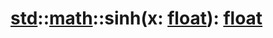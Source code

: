 # [std](/libs/std/)::[math](/libs/std/math/)::sinh(x:&nbsp;[float](/libs/std/core/type.float.md)):&nbsp;[float](/libs/std/core/type.float.md)
